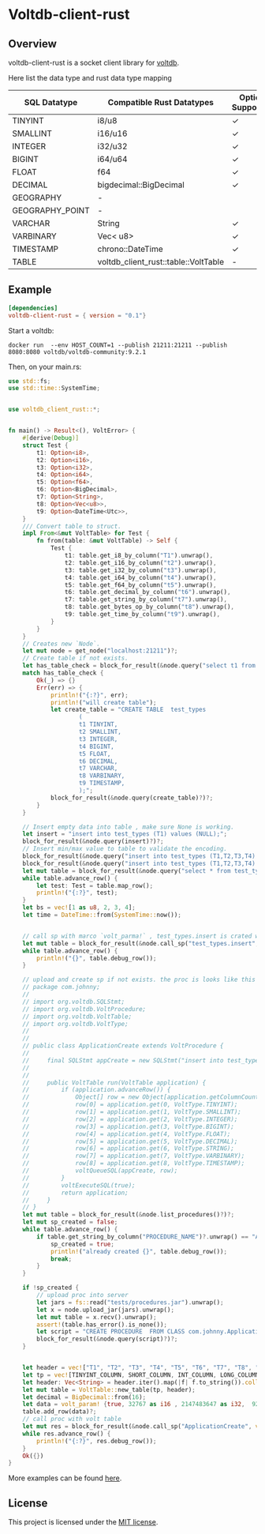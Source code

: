 # Voltdb-client-rust

## Overview

voltdb-client-rust is a socket client library for [voltdb].


Here list the data type and rust data type mapping 

| SQL Datatype 	| Compatible Rust Datatypes 	| Option Supported 	|
|---	|---	|---	|
| TINYINT 	| i8/u8 	|  ✓	|
| SMALLINT 	| i16/u16 	|  ✓	|
| INTEGER 	| i32/u32 	|  ✓	|
| BIGINT 	| i64/u64 	|  ✓	|
| FLOAT 	| f64 	|  ✓	|
| DECIMAL 	| bigdecimal::BigDecimal 	|  ✓	|
| GEOGRAPHY 	| - 	|  	|
| GEOGRAPHY_POINT 	| - 	|  	|
| VARCHAR 	| String 	| ✓ 	|
| VARBINARY 	| Vec< u8> 	|  ✓	|
| TIMESTAMP 	| chrono::DateTime 	|  ✓	|
| TABLE 	| voltdb_client_rust::table::VoltTable 	|  -	|

[voltdb]: https://github.com/VoltDB/voltdb
[mit-badge]: https://img.shields.io/badge/license-MIT-blue.svg

## Example


```toml
[dependencies]
voltdb-client-rust = { version = "0.1"}
```
Start a voltdb:
```
docker run  --env HOST_COUNT=1 --publish 21211:21211 --publish 8080:8080 voltdb/voltdb-community:9.2.1
```
Then, on your main.rs:

```rust
use std::fs;
use std::time::SystemTime;


use voltdb_client_rust::*;


fn main() -> Result<(), VoltError> {
    #[derive(Debug)]
    struct Test {
        t1: Option<i8>,
        t2: Option<i16>,
        t3: Option<i32>,
        t4: Option<i64>,
        t5: Option<f64>,
        t6: Option<BigDecimal>,
        t7: Option<String>,
        t8: Option<Vec<u8>>,
        t9: Option<DateTime<Utc>>,
    }
    /// Convert table to struct.
    impl From<&mut VoltTable> for Test {
        fn from(table: &mut VoltTable) -> Self {
            Test {
                t1: table.get_i8_by_column("T1").unwrap(),
                t2: table.get_i16_by_column("t2").unwrap(),
                t3: table.get_i32_by_column("t3").unwrap(),
                t4: table.get_i64_by_column("t4").unwrap(),
                t5: table.get_f64_by_column("t5").unwrap(),
                t6: table.get_decimal_by_column("t6").unwrap(),
                t7: table.get_string_by_column("t7").unwrap(),
                t8: table.get_bytes_op_by_column("t8").unwrap(),
                t9: table.get_time_by_column("t9").unwrap(),
            }
        }
    }
    // Creates new `Node`.
    let mut node = get_node("localhost:21211")?;
    // Create table if not exists.
    let has_table_check = block_for_result(&node.query("select t1 from test_types limit 1")?);
    match has_table_check {
        Ok(_) => {}
        Err(err) => {
            println!("{:?}", err);
            println!("will create table");
            let create_table = "CREATE TABLE  test_types
                    (
                    t1 TINYINT,
                    t2 SMALLINT,
                    t3 INTEGER,
                    t4 BIGINT,
                    t5 FLOAT,
                    t6 DECIMAL,
                    t7 VARCHAR,
                    t8 VARBINARY,
                    t9 TIMESTAMP,
                    );";
            block_for_result(&node.query(create_table)?)?;
        }
    }

    // Insert empty data into table , make sure None is working.
    let insert = "insert into test_types (T1) values (NULL);";
    block_for_result(&node.query(insert)?)?;
    // Insert min/max value to table to validate the encoding.
    block_for_result(&node.query("insert into test_types (T1,T2,T3,T4) values (1, -32767, -2147483647, -9223372036854775807 );")?)?;
    block_for_result(&node.query("insert into test_types (T1,T2,T3,T4) values (1, 32767, 2147483647, 9223372036854775807 );")?)?;
    let mut table = block_for_result(&node.query("select * from test_types")?)?;
    while table.advance_row() {
        let test: Test = table.map_row();
        println!("{:?}", test);
    }
    let bs = vec![1 as u8, 2, 3, 4];
    let time = DateTime::from(SystemTime::now());


    // call sp with marco `volt_parma!` , test_types.insert is crated with table.
    let mut table = block_for_result(&node.call_sp("test_types.insert", volt_param![1,2,3,4,5,6,"7",bs,time])?)?;
    while table.advance_row() {
        println!("{}", table.debug_row());
    }

    // upload and create sp if not exists. the proc is looks like this
    // package com.johnny;
    //
    // import org.voltdb.SQLStmt;
    // import org.voltdb.VoltProcedure;
    // import org.voltdb.VoltTable;
    // import org.voltdb.VoltType;
    //
    //
    // public class ApplicationCreate extends VoltProcedure {
    //
    //     final SQLStmt appCreate = new SQLStmt("insert into test_types (T1,T2,T3,T4,T5,T6,T7,T8,T9) values (?,?,?,?,?,?,?,?,?);");
    //
    //
    //     public VoltTable run(VoltTable application) {
    //         if (application.advanceRow()) {
    //             Object[] row = new Object[application.getColumnCount()];
    //             row[0] = application.get(0, VoltType.TINYINT);
    //             row[1] = application.get(1, VoltType.SMALLINT);
    //             row[2] = application.get(2, VoltType.INTEGER);
    //             row[3] = application.get(3, VoltType.BIGINT);
    //             row[4] = application.get(4, VoltType.FLOAT);
    //             row[5] = application.get(5, VoltType.DECIMAL);
    //             row[6] = application.get(6, VoltType.STRING);
    //             row[7] = application.get(7, VoltType.VARBINARY);
    //             row[8] = application.get(8, VoltType.TIMESTAMP);
    //             voltQueueSQL(appCreate, row);
    //         }
    //         voltExecuteSQL(true);
    //         return application;
    //     }
    // }
    let mut table = block_for_result(&node.list_procedures()?)?;
    let mut sp_created = false;
    while table.advance_row() {
        if table.get_string_by_column("PROCEDURE_NAME")?.unwrap() == "ApplicationCreate" {
            sp_created = true;
            println!("already created {}", table.debug_row());
            break;
        }
    }

    if !sp_created {
        // upload proc into server
        let jars = fs::read("tests/procedures.jar").unwrap();
        let x = node.upload_jar(jars).unwrap();
        let mut table = x.recv().unwrap();
        assert!(table.has_error().is_none());
        let script = "CREATE PROCEDURE  FROM CLASS com.johnny.ApplicationCreate;";
        block_for_result(&node.query(script)?)?;
    }


    let header = vec!["T1", "T2", "T3", "T4", "T5", "T6", "T7", "T8", "T9"];
    let tp = vec![TINYINT_COLUMN, SHORT_COLUMN, INT_COLUMN, LONG_COLUMN, FLOAT_COLUMN, DECIMAL_COLUMN, STRING_COLUMN, VAR_BIN_COLUMN, TIMESTAMP_COLUMN];
    let header: Vec<String> = header.iter().map(|f| f.to_string()).collect::<Vec<String>>();
    let mut table = VoltTable::new_table(tp, header);
    let decimal = BigDecimal::from(16);
    let data = volt_param! {true, 32767 as i16 , 2147483647 as i32,  9223372036854775807 as i64 ,  15.0, decimal  , "17",bs, time   };
    table.add_row(data)?;
    // call proc with volt table
    let mut res = block_for_result(&node.call_sp("ApplicationCreate", volt_param![table])?)?;
    while res.advance_row() {
        println!("{:?}", res.debug_row());
    }
    Ok({})
}
```

More examples can be found [here][examples].


[examples]: https://github.com/johnnywale/voltdb-client-rust/blob/master/tests/integration_test.rs



## License

This project is licensed under the [MIT license].

[MIT license]: https://github.com/johnnywale/voltdb-client-rust/blob/master/LICENSE
